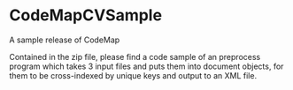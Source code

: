 # CodeMapCVSample
A sample release of CodeMap

Contained in the zip file, please find a code sample of an preprocess program which takes 3 input files and puts them into document objects, for them to be cross-indexed by unique keys and output to an XML file.
